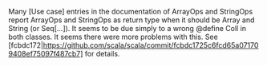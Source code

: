 Many [Use case] entries in the documentation of ArrayOps and StringOps report ArrayOps and StringOps as return type when it should be Array and String (or Seq[...]). It seems to be due simply to a wrong @define Coll in both classes. 
It seems there were more problems with this. See [fcbdc172|https://github.com/scala/scala/commit/fcbdc1725c6fcd65a071709408ef75097f487cb7] for details.

